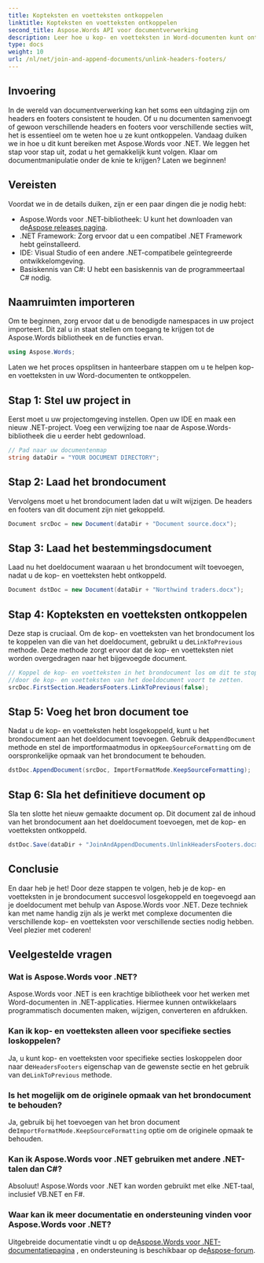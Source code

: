 ```yaml
---
title: Kopteksten en voetteksten ontkoppelen
linktitle: Kopteksten en voetteksten ontkoppelen
second_title: Aspose.Words API voor documentverwerking
description: Leer hoe u kop- en voetteksten in Word-documenten kunt ontkoppelen met Aspose.Words voor .NET. Volg onze gedetailleerde, stapsgewijze handleiding om documentmanipulatie onder de knie te krijgen.
type: docs
weight: 10
url: /nl/net/join-and-append-documents/unlink-headers-footers/
---
```

## Invoering

In de wereld van documentverwerking kan het soms een uitdaging zijn om headers en footers consistent te houden. Of u nu documenten samenvoegt of gewoon verschillende headers en footers voor verschillende secties wilt, het is essentieel om te weten hoe u ze kunt ontkoppelen. Vandaag duiken we in hoe u dit kunt bereiken met Aspose.Words voor .NET. We leggen het stap voor stap uit, zodat u het gemakkelijk kunt volgen. Klaar om documentmanipulatie onder de knie te krijgen? Laten we beginnen!

## Vereisten

Voordat we in de details duiken, zijn er een paar dingen die je nodig hebt:

-  Aspose.Words voor .NET-bibliotheek: U kunt het downloaden van de[Aspose releases pagina](https://releases.aspose.com/words/net/).
- .NET Framework: Zorg ervoor dat u een compatibel .NET Framework hebt geïnstalleerd.
- IDE: Visual Studio of een andere .NET-compatibele geïntegreerde ontwikkelomgeving.
- Basiskennis van C#: U hebt een basiskennis van de programmeertaal C# nodig.

## Naamruimten importeren

Om te beginnen, zorg ervoor dat u de benodigde namespaces in uw project importeert. Dit zal u in staat stellen om toegang te krijgen tot de Aspose.Words bibliotheek en de functies ervan.

```csharp
using Aspose.Words;
```

Laten we het proces opsplitsen in hanteerbare stappen om u te helpen kop- en voetteksten in uw Word-documenten te ontkoppelen.

## Stap 1: Stel uw project in

Eerst moet u uw projectomgeving instellen. Open uw IDE en maak een nieuw .NET-project. Voeg een verwijzing toe naar de Aspose.Words-bibliotheek die u eerder hebt gedownload.

```csharp
// Pad naar uw documentenmap
string dataDir = "YOUR DOCUMENT DIRECTORY";
```

## Stap 2: Laad het brondocument

Vervolgens moet u het brondocument laden dat u wilt wijzigen. De headers en footers van dit document zijn niet gekoppeld.

```csharp
Document srcDoc = new Document(dataDir + "Document source.docx");
```

## Stap 3: Laad het bestemmingsdocument

Laad nu het doeldocument waaraan u het brondocument wilt toevoegen, nadat u de kop- en voetteksten hebt ontkoppeld.

```csharp
Document dstDoc = new Document(dataDir + "Northwind traders.docx");
```

## Stap 4: Kopteksten en voetteksten ontkoppelen

 Deze stap is cruciaal. Om de kop- en voetteksten van het brondocument los te koppelen van die van het doeldocument, gebruikt u de`LinkToPrevious` methode. Deze methode zorgt ervoor dat de kop- en voetteksten niet worden overgedragen naar het bijgevoegde document.

```csharp
// Koppel de kop- en voetteksten in het brondocument los om dit te stoppen
//door de kop- en voetteksten van het doeldocument voort te zetten.
srcDoc.FirstSection.HeadersFooters.LinkToPrevious(false);
```

## Stap 5: Voeg het bron document toe

 Nadat u de kop- en voetteksten hebt losgekoppeld, kunt u het brondocument aan het doeldocument toevoegen. Gebruik de`AppendDocument` methode en stel de importformaatmodus in op`KeepSourceFormatting` om de oorspronkelijke opmaak van het brondocument te behouden.

```csharp
dstDoc.AppendDocument(srcDoc, ImportFormatMode.KeepSourceFormatting);
```

## Stap 6: Sla het definitieve document op

Sla ten slotte het nieuw gemaakte document op. Dit document zal de inhoud van het brondocument aan het doeldocument toevoegen, met de kop- en voetteksten ontkoppeld.

```csharp
dstDoc.Save(dataDir + "JoinAndAppendDocuments.UnlinkHeadersFooters.docx");
```

## Conclusie

En daar heb je het! Door deze stappen te volgen, heb je de kop- en voetteksten in je brondocument succesvol losgekoppeld en toegevoegd aan je doeldocument met behulp van Aspose.Words voor .NET. Deze techniek kan met name handig zijn als je werkt met complexe documenten die verschillende kop- en voetteksten voor verschillende secties nodig hebben. Veel plezier met coderen!

## Veelgestelde vragen

### Wat is Aspose.Words voor .NET?  
Aspose.Words voor .NET is een krachtige bibliotheek voor het werken met Word-documenten in .NET-applicaties. Hiermee kunnen ontwikkelaars programmatisch documenten maken, wijzigen, converteren en afdrukken.

### Kan ik kop- en voetteksten alleen voor specifieke secties loskoppelen?  
 Ja, u kunt kop- en voetteksten voor specifieke secties loskoppelen door naar de`HeadersFooters` eigenschap van de gewenste sectie en het gebruik van de`LinkToPrevious` methode.

### Is het mogelijk om de originele opmaak van het brondocument te behouden?  
 Ja, gebruik bij het toevoegen van het bron document de`ImportFormatMode.KeepSourceFormatting` optie om de originele opmaak te behouden.

### Kan ik Aspose.Words voor .NET gebruiken met andere .NET-talen dan C#?  
Absoluut! Aspose.Words voor .NET kan worden gebruikt met elke .NET-taal, inclusief VB.NET en F#.

### Waar kan ik meer documentatie en ondersteuning vinden voor Aspose.Words voor .NET?  
 Uitgebreide documentatie vindt u op de[Aspose.Words voor .NET-documentatiepagina](https://reference.aspose.com/words/net/) , en ondersteuning is beschikbaar op de[Aspose-forum](https://forum.aspose.com/c/words/8).
